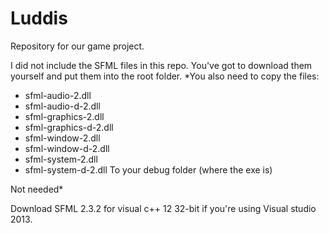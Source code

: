 Luddis
==============
Repository for our game project.

I did not include the SFML files in this repo. You've got to download them yourself and put them into the root folder. 
*You also need to copy the files:
- sfml-audio-2.dll
- sfml-audio-d-2.dll
- sfml-graphics-2.dll
- sfml-graphics-d-2.dll
- sfml-window-2.dll
- sfml-window-d-2.dll
- sfml-system-2.dll
- sfml-system-d-2.dll
To your debug folder (where the exe is)

Not needed*

Download SFML 2.3.2 for visual c++ 12 32-bit if you're using Visual studio 2013. 